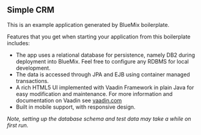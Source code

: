 ## Simple CRM

This is an example application generated by BlueMix boilerplate.

Features that you get when starting your application from this boilerplate includes:

 * The app uses a relational database for persistence, namely DB2 during deployment into BlueMix. Feel free to configure any RDBMS for local development.
 * The data is accessed through JPA and EJB using container managed transactions.
 * A rich HTML5 UI implemented with Vaadin Framework in plain Java for easy modification and maintenance. For more information and documentation on Vaadin see [vaadin.com](https://vaadin.com)
 * Built in mobile support, with responsive design.

*Note, setting up the database schema and test data may take a while on first run.*
